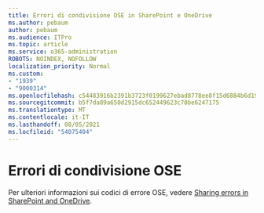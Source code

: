```yaml
---
title: Errori di condivisione OSE in SharePoint e OneDrive
ms.author: pebaum
author: pebaum
ms.audience: ITPro
ms.topic: article
ms.service: o365-administration
ROBOTS: NOINDEX, NOFOLLOW
localization_priority: Normal
ms.custom:
- "1939"
- "9000314"
ms.openlocfilehash: c54483916b2391b3723f0199627ebad8778ee8f15d6884b6d19b1f59f7093918
ms.sourcegitcommit: b5f7da89a650d2915dc652449623c78be6247175
ms.translationtype: MT
ms.contentlocale: it-IT
ms.lasthandoff: 08/05/2021
ms.locfileid: "54075404"
---
```

# <a name="ose-sharing-errors"></a>Errori di condivisione OSE

Per ulteriori informazioni sui codici di errore OSE, vedere [Sharing errors in SharePoint and OneDrive](https://docs.microsoft.com/sharepoint/sharepoint-onedrive-error-message).
